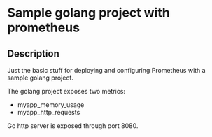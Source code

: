 # Sample golang project with prometheus

## Description

Just the basic stuff for deploying and configuring Prometheus with a sample golang
project.

The golang project exposes two metrics:

- myapp_memory_usage
- myapp_http_requests

Go http server is exposed through port 8080.
